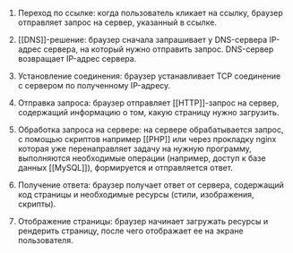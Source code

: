 
1. Переход по ссылке: когда пользователь кликает на ссылку, браузер отправляет запрос на сервер, указанный в ссылке.

2. [[DNS]]-решение: браузер сначала запрашивает у DNS-сервера IP-адрес сервера, на который нужно отправить запрос. DNS-сервер возвращает IP-адрес сервера.

3. Установление соединения: браузер устанавливает TCP соединение с сервером по полученному IP-адресу.

4. Отправка запроса: браузер отправляет [[HTTP]]-запрос на сервер, содержащий информацию о том, какую страницу нужно загрузить.

5. Обработка запроса на сервере: на сервере обрабатывается запрос, с  помощью скриптов например [[РНР]] или через прокладку nginx которая уже перенаправляет задачу на нужную программу, выполняются необходимые операции (например, доступ к базе данных [[MySQL]]), формируется и отправляется ответ.

6. Получение ответа: браузер получает ответ от сервера, содержащий код страницы и необходимые ресурсы (стили, изображения, скрипты).

7. Отображение страницы: браузер начинает загружать ресурсы и рендерить страницу, после чего отображает ее на экране пользователя.